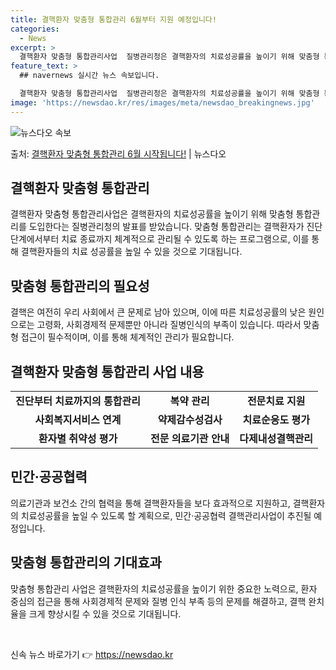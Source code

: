 ```yaml
---
title: 결핵환자 맞춤형 통합관리 6월부터 지원 예정입니다!
categories:
  - News
excerpt: >
  결핵환자 맞춤형 통합관리사업  질병관리청은 결핵환자의 치료성공률을 높이기 위해 맞춤형 통합관리를 도입한다고 …
feature_text: >
  ## navernews 실시간 뉴스 속보입니다.

  결핵환자 맞춤형 통합관리사업  질병관리청은 결핵환자의 치료성공률을 높이기 위해 맞춤형 통합관리를 도입한다고 …
image: 'https://newsdao.kr/res/images/meta/newsdao_breakingnews.jpg'
---
```


![뉴스다오 속보](https://newsdao.kr/res/images/meta/newsdao_breakingnews.jpg)

<p>출처: <a href="https://newsdao.kr/4014" rel="dofollow">결핵환자 맞춤형 통합관리 6월 시작됩니다!</a> | 뉴스다오</p>

<h2 data-ke-size="size26">결핵환자 맞춤형 통합관리</h2>
<p data-ke-size="size16">결핵환자 맞춤형 통합관리사업은 결핵환자의 치료성공률을 높이기 위해 맞춤형 통합관리를 도입한다는 질병관리청의 발표를 받았습니다. 맞춤형 통합관리는 결핵환자가 진단 단계에서부터 치료 종료까지 체계적으로 관리될 수 있도록 하는 프로그램으로, 이를 통해 결핵환자들의 치료 성공률을 높일 수 있을 것으로 기대됩니다.</p>

<h2 data-ke-size="size24">맞춤형 통합관리의 필요성</h2>
<p data-ke-size="size16">결핵은 여전히 우리 사회에서 큰 문제로 남아 있으며, 이에 따른 치료성공률의 낮은 원인으로는 고령화, 사회경제적 문제뿐만 아니라 질병인식의 부족이 있습니다. 따라서 맞춤형 접근이 필수적이며, 이를 통해 체계적인 관리가 필요합니다.</p>

<h2 data-ke-size="size24">결핵환자 맞춤형 통합관리 사업 내용</h2>
<table>
  <tr>
    <td style="text-align: center; height: 17px;"><b>진단부터 치료까지의 통합관리</b></td>
    <td style="text-align: center; height: 17px;"><b>복약 관리</b></td>
    <td style="text-align: center; height: 17px;"><b>전문치료 지원</b></td>
  </tr>
  <tr>
    <td style="text-align: center; height: 17px;"><b>사회복지서비스 연계</b></td>
    <td style="text-align: center; height: 17px;"><b>약제감수성검사</b></td>
    <td style="text-align: center; height: 17px;"><b>치료순응도 평가</b></td>
  </tr>
  <tr>
    <td style="text-align: center; height: 17px;"><b>환자별 취약성 평가</b></td>
    <td style="text-align: center; height: 17px;"><b>전문 의료기관 안내</b></td>
    <td style="text-align: center; height: 17px;"><b>다제내성결핵관리</b></td>
  </tr>
</table>

<h2 data-ke-size="size24">민간·공공협력</h2>
<p data-ke-size="size16">의료기관과 보건소 간의 협력을 통해 결핵환자들을 보다 효과적으로 지원하고, 결핵환자의 치료성공률을 높일 수 있도록 할 계획으로, 민간·공공협력 결핵관리사업이 추진될 예정입니다.</p>

<h2 data-ke-size="size24">맞춤형 통합관리의 기대효과</h2>
<p data-ke-size="size16">맞춤형 통합관리 사업은 결핵환자의 치료성공률을 높이기 위한 중요한 노력으로, 환자 중심의 접근을 통해 사회경제적 문제와 질병 인식 부족 등의 문제를 해결하고, 결핵 완치율을 크게 향상시킬 수 있을 것으로 기대됩니다.</p>
<p data-ke-size="size16">&nbsp;</p> 

신속 뉴스 바로가기 👉 <a href="https://newsdao.kr" rel="dofollow">https://newsdao.kr</a>


